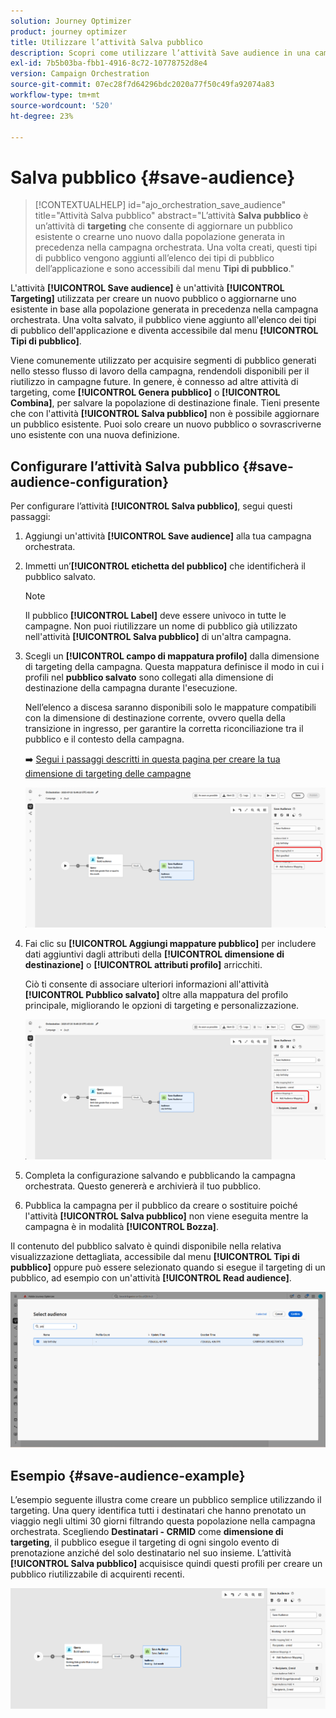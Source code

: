 ```yaml
---
solution: Journey Optimizer
product: journey optimizer
title: Utilizzare l’attività Salva pubblico
description: Scopri come utilizzare l’attività Save audience in una campagna orchestrata
exl-id: 7b5b03ba-fbb1-4916-8c72-10778752d8e4
version: Campaign Orchestration
source-git-commit: 07ec28f7d64296bdc2020a77f50c49fa92074a83
workflow-type: tm+mt
source-wordcount: '520'
ht-degree: 23%

---
```



# Salva pubblico {#save-audience}

>[!CONTEXTUALHELP]
>id="ajo_orchestration_save_audience"
>title="Attività Salva pubblico"
>abstract="L’attività **Salva pubblico** è un’attività di **targeting** che consente di aggiornare un pubblico esistente o crearne uno nuovo dalla popolazione generata in precedenza nella campagna orchestrata. Una volta creati, questi tipi di pubblico vengono aggiunti all’elenco dei tipi di pubblico dell’applicazione e sono accessibili dal menu **Tipi di pubblico**."

L&#39;attività **[!UICONTROL Save audience]** è un&#39;attività **[!UICONTROL Targeting]** utilizzata per creare un nuovo pubblico o aggiornarne uno esistente in base alla popolazione generata in precedenza nella campagna orchestrata. Una volta salvato, il pubblico viene aggiunto all&#39;elenco dei tipi di pubblico dell&#39;applicazione e diventa accessibile dal menu **[!UICONTROL Tipi di pubblico]**.

Viene comunemente utilizzato per acquisire segmenti di pubblico generati nello stesso flusso di lavoro della campagna, rendendoli disponibili per il riutilizzo in campagne future. In genere, è connesso ad altre attività di targeting, come **[!UICONTROL Genera pubblico]** o **[!UICONTROL Combina]**, per salvare la popolazione di destinazione finale.
Tieni presente che con l&#39;attività **[!UICONTROL Salva pubblico]** non è possibile aggiornare un pubblico esistente. Puoi solo creare un nuovo pubblico o sovrascriverne uno esistente con una nuova definizione.

## Configurare l’attività Salva pubblico {#save-audience-configuration}

Per configurare l’attività **[!UICONTROL Salva pubblico]**, segui questi passaggi:

1. Aggiungi un&#39;attività **[!UICONTROL Save audience]** alla tua campagna orchestrata.

1. Immetti un’**[!UICONTROL etichetta del pubblico]** che identificherà il pubblico salvato.

   >[!NOTE]
   >
   >Il pubblico **[!UICONTROL Label]** deve essere univoco in tutte le campagne. Non puoi riutilizzare un nome di pubblico già utilizzato nell&#39;attività **[!UICONTROL Salva pubblico]** di un&#39;altra campagna.

1. Scegli un **[!UICONTROL campo di mappatura profilo&#x200B;]** dalla dimensione di targeting della campagna. Questa mappatura definisce il modo in cui i profili nel **pubblico salvato** sono collegati alla dimensione di destinazione della campagna durante l&#39;esecuzione.

   Nell’elenco a discesa saranno disponibili solo le mappature compatibili con la dimensione di destinazione corrente, ovvero quella della transizione in ingresso, per garantire la corretta riconciliazione tra il pubblico e il contesto della campagna.

   ➡️ [Segui i passaggi descritti in questa pagina per creare la tua dimensione di targeting delle campagne](../target-dimension.md)

   ![](../assets/save-audience-1.png)

1. Fai clic su **[!UICONTROL Aggiungi mappature pubblico]** per includere dati aggiuntivi dagli attributi della **[!UICONTROL dimensione di destinazione]** o **[!UICONTROL attributi profilo]** arricchiti.

   Ciò ti consente di associare ulteriori informazioni all&#39;attività **[!UICONTROL Pubblico salvato]** oltre alla mappatura del profilo principale, migliorando le opzioni di targeting e personalizzazione.

   ![](../assets/save-audience-2.png)

1. Completa la configurazione salvando e pubblicando la campagna orchestrata. Questo genererà e archivierà il tuo pubblico.

1. Pubblica la campagna per il pubblico da creare o sostituire poiché l&#39;attività **[!UICONTROL Salva pubblico]** non viene eseguita mentre la campagna è in modalità **[!UICONTROL Bozza]**.

Il contenuto del pubblico salvato è quindi disponibile nella relativa visualizzazione dettagliata, accessibile dal menu **[!UICONTROL Tipi di pubblico]** oppure può essere selezionato quando si esegue il targeting di un pubblico, ad esempio con un&#39;attività **[!UICONTROL Read audience]**.

![](../assets/save-audience-4.png)


## Esempio {#save-audience-example}

L’esempio seguente illustra come creare un pubblico semplice utilizzando il targeting. Una query identifica tutti i destinatari che hanno prenotato un viaggio negli ultimi 30 giorni filtrando questa popolazione nella campagna orchestrata. Scegliendo **Destinatari - CRMID** come **dimensione di targeting**, il pubblico esegue il targeting di ogni singolo evento di prenotazione anziché del solo destinatario nel suo insieme. L’attività **[!UICONTROL Salva pubblico]** acquisisce quindi questi profili per creare un pubblico riutilizzabile di acquirenti recenti.

![](../assets/save-audience-3.png)
